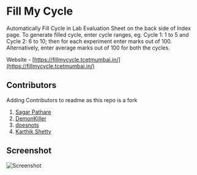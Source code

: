 # Fill My Cycle
Automatically Fill Cycle in Lab Evaluation Sheet on the back side of Index page. To generate filled cycle, enter cycle ranges, eg. Cycle 1: 1 to 5 and Cycle 2: 6 to 10; then for each experiment enter marks out of 100. Alternatively, enter average marks out of 100 for both the cycles.

Website - [https://fillmycycle.tcetmumbai.in/](https://fillmycycle.tcetmumbai.in/)

## Contributors
Adding Contributors to readme as this repo is a fork
1. [Sagar Pathare](https://github.com/sspathare97)
2. [DemonKiller](https://github.com/demonkillerr)
3. [doesnots](https://github.com/doesnots) 
4. [Karthik Shetty](https://github.com/KarthikShetty27)

## Screenshot
![Screenshot](https://gateway.ipfs.io/ipfs/bafkreig4ke42ddqqmwny2elvvfz4gdoio4mapyuhbsrgybnljer6cjmmlq)
